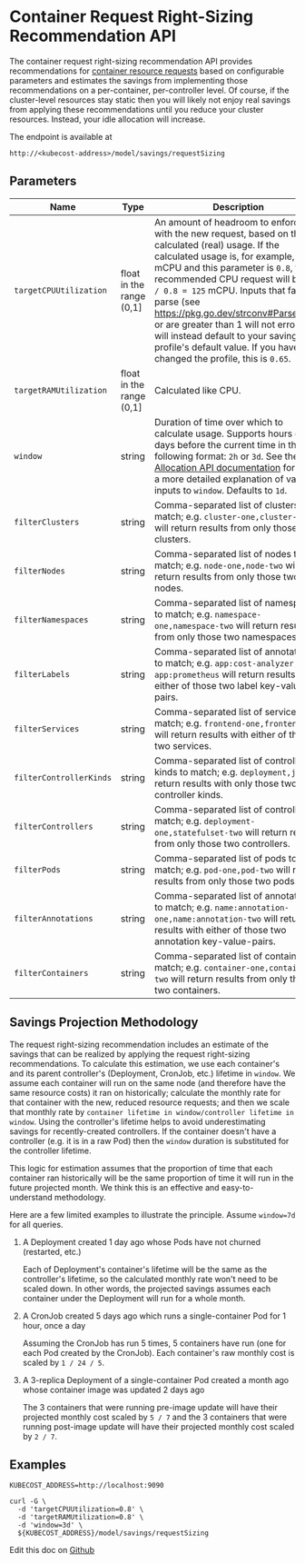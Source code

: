 Container Request Right-Sizing Recommendation API
==================================

The container request right-sizing recommendation API provides recommendations for
[container resource requests](https://kubernetes.io/docs/concepts/configuration/manage-resources-containers/)
based on configurable parameters and estimates the savings from implementing those recommendations
on a per-container, per-controller level. Of course, if the cluster-level resources stay static then
you will likely not enjoy real savings from applying these recommendations until you reduce
your cluster resources. Instead, your idle allocation will increase.

The endpoint is available at
```
http://<kubecost-address>/model/savings/requestSizing
```

## Parameters


| Name | Type | Description |
|------|------|-------------|
| `targetCPUUtilization` | float in the range (0,1] | An amount of headroom to enforce with the new request, based on the calculated (real) usage. If the calculated usage is, for example, 100 mCPU and this parameter is `0.8`, the recommended CPU request will be `100 / 0.8 = 125` mCPU. Inputs that fail to parse (see https://pkg.go.dev/strconv#ParseFloat) or are greater than 1 will not error; they will instead default to your savings profile's default value. If you have not changed the profile, this is  `0.65`.|
| `targetRAMUtilization` | float in the range (0,1] | Calculated like CPU. |
| `window` | string | Duration of time over which to calculate usage. Supports hours or days before the current time in the following format: `2h` or `3d`. See the [Allocation API documentation](https://github.com/kubecost/docs/blob/master/allocation.md#querying) for more a more detailed explanation of valid inputs to `window`. Defaults to `1d`. |
| `filterClusters` | string | Comma-separated list of clusters to match; e.g. `cluster-one,cluster-two` will return results from only those two clusters. |
| `filterNodes` | string | Comma-separated list of nodes to match; e.g. `node-one,node-two` will return results from only those two nodes. |
| `filterNamespaces` | string | Comma-separated list of namespaces to match; e.g. `namespace-one,namespace-two` will return results from only those two namespaces. |
| `filterLabels` | string | Comma-separated list of annotations to match; e.g. `app:cost-analyzer, app:prometheus` will return results with either of those two label key-value-pairs. |
| `filterServices` | string | Comma-separated list of services to match; e.g. `frontend-one,frontend-two` will return results with either of those two services. |
| `filterControllerKinds` | string | Comma-separated list of controller kinds to match; e.g. `deployment,job` will return results with only those two controller kinds. |
| `filterControllers` | string | Comma-separated list of controllers to match; e.g. `deployment-one,statefulset-two` will return results from only those two controllers. |
| `filterPods` | string | Comma-separated list of pods to match; e.g. `pod-one,pod-two` will return results from only those two pods. |
| `filterAnnotations` | string | Comma-separated list of annotations to match; e.g. `name:annotation-one,name:annotation-two` will return results with either of those two annotation key-value-pairs. |
| `filterContainers` | string | Comma-separated list of containers to match; e.g. `container-one,container-two` will return results from only those two containers. |


## Savings Projection Methodology

The request right-sizing recommendation includes an estimate of the savings that can be realized
by applying the request right-sizing recommendations. To calculate this estimation, we use each
container's and its parent controller's (Deployment, CronJob, etc.) lifetime in `window`. We assume
each container will run on the same node (and therefore have the same resource costs) it ran on
historically; calculate the monthly rate for that container with the new, reduced resource requests;
and then we scale that monthly rate by `container lifetime in window/controller lifetime in window`.
Using the controller's lifetime helps to avoid underestimating savings for recently-created controllers.
If the container doesn't have a controller (e.g. it is in a raw Pod) then the `window` duration is
substituted for the controller lifetime.

This logic for estimation assumes that the proportion of time that each container ran
historically will be the same proportion of time it will run in the future projected month. We think
this is an effective and easy-to-understand methodology.

Here are a few limited examples to illustrate the principle. Assume `window=7d` for all queries.

1. A Deployment created 1 day ago whose Pods have not churned (restarted, etc.)

   Each of Deployment's container's lifetime will be the same as the controller's lifetime, so
   the calculated monthly rate won't need to be scaled down. In other words, the projected
   savings assumes each container under the Deployment will run for a whole month.

2. A CronJob created 5 days ago which runs a single-container Pod for 1 hour, once a day

   Assuming the CronJob has run 5 times, 5 containers have run (one for each
   Pod created by the CronJob). Each container's raw monthly cost is scaled by `1 / 24 / 5`.

3. A 3-replica Deployment of a single-container Pod created a month ago whose container image
   was updated 2 days ago

   The 3 containers that were running pre-image update will have their projected monthly cost
   scaled by `5 / 7` and the 3 containers that were running post-image update will have their
   projected monthly cost scaled by `2 / 7`.

## Examples

```
KUBECOST_ADDRESS=http://localhost:9090

curl -G \
  -d 'targetCPUUtilization=0.8' \
  -d 'targetRAMUtilization=0.8' \
  -d 'window=3d' \
  ${KUBECOST_ADDRESS}/model/savings/requestSizing
```

Edit this doc on [Github](https://github.com/kubecost/docs/blob/main/api-request-right-sizing.md)

<!--- {"article":"4407595919895","section":"4402829033367","permissiongroup":"1500001277122"} --->
